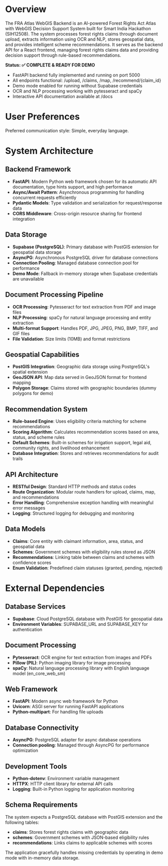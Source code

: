 # Overview

The FRA Atlas WebGIS Backend is an AI-powered Forest Rights Act Atlas with WebGIS Decision Support System built for Smart India Hackathon (SIH12508). The system processes forest rights claims through document upload, extracts information using OCR and NLP, stores geospatial data, and provides intelligent scheme recommendations. It serves as the backend API for a React frontend, managing forest rights claims data and providing decision support through rule-based recommendations.

**Status: ✅ COMPLETE & READY FOR DEMO**
- FastAPI backend fully implemented and running on port 5000
- All endpoints functional: /upload, /claims, /map, /recommend/{claim_id}
- Demo mode enabled for running without Supabase credentials
- OCR and NLP processing working with pytesseract and spaCy
- Interactive API documentation available at /docs

# User Preferences

Preferred communication style: Simple, everyday language.

# System Architecture

## Backend Framework
- **FastAPI**: Modern Python web framework chosen for its automatic API documentation, type hints support, and high performance
- **Async/Await Pattern**: Asynchronous programming for handling concurrent requests efficiently
- **Pydantic Models**: Type validation and serialization for request/response data
- **CORS Middleware**: Cross-origin resource sharing for frontend integration

## Data Storage
- **Supabase (PostgreSQL)**: Primary database with PostGIS extension for geospatial data storage
- **AsyncPG**: Asynchronous PostgreSQL driver for database connections
- **Connection Pooling**: Managed database connection pool for performance
- **Demo Mode**: Fallback in-memory storage when Supabase credentials are unavailable

## Document Processing Pipeline
- **OCR Processing**: Pytesseract for text extraction from PDF and image files
- **NLP Processing**: spaCy for natural language processing and entity extraction
- **Multi-format Support**: Handles PDF, JPG, JPEG, PNG, BMP, TIFF, and GIF files
- **File Validation**: Size limits (10MB) and format restrictions

## Geospatial Capabilities
- **PostGIS Integration**: Geographic data storage using PostgreSQL's spatial extension
- **GeoJSON API**: Map data served in GeoJSON format for frontend mapping
- **Polygon Storage**: Claims stored with geographic boundaries (dummy polygons for demo)

## Recommendation System
- **Rule-based Engine**: Uses eligibility criteria matching for scheme recommendations
- **Scoring Algorithm**: Calculates recommendation scores based on area, status, and scheme rules
- **Default Schemes**: Built-in schemes for irrigation support, legal aid, community rights, and livelihood enhancement
- **Database Integration**: Stores and retrieves recommendations for audit trails

## API Architecture
- **RESTful Design**: Standard HTTP methods and status codes
- **Route Organization**: Modular route handlers for upload, claims, map, and recommendations
- **Error Handling**: Comprehensive exception handling with meaningful error messages
- **Logging**: Structured logging for debugging and monitoring

## Data Models
- **Claims**: Core entity with claimant information, area, status, and geospatial data
- **Schemes**: Government schemes with eligibility rules stored as JSON
- **Recommendations**: Linking table between claims and schemes with confidence scores
- **Enum Validation**: Predefined claim statuses (granted, pending, rejected)

# External Dependencies

## Database Services
- **Supabase**: Cloud PostgreSQL database with PostGIS for geospatial data
- **Environment Variables**: SUPABASE_URL and SUPABASE_KEY for authentication

## Document Processing
- **Pytesseract**: OCR engine for text extraction from images and PDFs
- **Pillow (PIL)**: Python imaging library for image processing
- **spaCy**: Natural language processing library with English language model (en_core_web_sm)

## Web Framework
- **FastAPI**: Modern async web framework for Python
- **Uvicorn**: ASGI server for running FastAPI applications
- **Python-multipart**: For handling file uploads

## Database Connectivity
- **AsyncPG**: PostgreSQL adapter for async database operations
- **Connection pooling**: Managed through AsyncPG for performance optimization

## Development Tools
- **Python-dotenv**: Environment variable management
- **HTTPX**: HTTP client library for external API calls
- **Logging**: Built-in Python logging for application monitoring

## Schema Requirements
The system expects a PostgreSQL database with PostGIS extension and the following tables:
- **claims**: Stores forest rights claims with geographic data
- **schemes**: Government schemes with JSON-based eligibility rules  
- **recommendations**: Links claims to applicable schemes with scores

The application gracefully handles missing credentials by operating in demo mode with in-memory data storage.